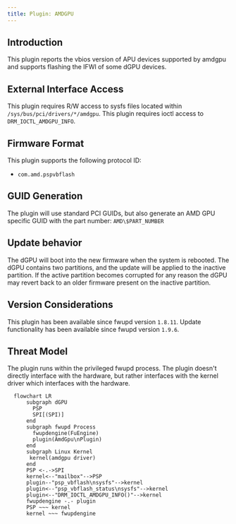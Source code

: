 ```yaml
---
title: Plugin: AMDGPU
---
```


## Introduction

This plugin reports the vbios version of APU devices supported by amdgpu and supports
flashing the IFWI of some dGPU devices.

## External Interface Access

This plugin requires R/W access to sysfs files located within `/sys/bus/pci/drivers/*/amdgpu`.
This plugin requires ioctl access to `DRM_IOCTL_AMDGPU_INFO`.

## Firmware Format

This plugin supports the following protocol ID:

* `com.amd.pspvbflash`

## GUID Generation

The plugin will use standard PCI GUIDs, but also generate an AMD GPU specific GUID
with the part number: `AMD\$PART_NUMBER`

## Update behavior

The dGPU will boot into the new firmware when the system is rebooted.
The dGPU contains two partitions, and the update will be applied to the inactive
partition. If the active partition becomes corrupted for any reason the dGPU may
revert back to an older firmware present on the inactive partition.

## Version Considerations

This plugin has been available since fwupd version `1.8.11`.
Update functionality has been available since fwupd version `1.9.6`.

## Threat Model

The plugin runs within the privileged fwupd process.  The plugin doesn't directly
interface with the hardware, but rather interfaces with the kernel driver which
interfaces with the hardware.

```mermaid
  flowchart LR
      subgraph dGPU
        PSP
        SPI[(SPI)]
      end
      subgraph fwupd Process
        fwupdengine(FuEngine)
        plugin(AmdGpu\nPlugin)
      end
      subgraph Linux Kernel
       kernel(amdgpu driver)
      end
      PSP <-.->SPI
      kernel<--"mailbox"-->PSP
      plugin--"psp_vbflash\nsysfs"-->kernel
      plugin<--"psp_vbflash_status\nsysfs"-->kernel
      plugin<--"DRM_IOCTL_AMDGPU_INFO()"-->kernel
      fwupdengine -.- plugin
      PSP ~~~ kernel
      kernel ~~~ fwupdengine
```
